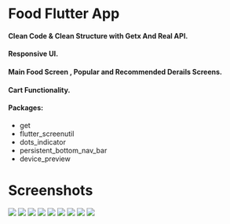 # Food Flutter App

#### Clean Code & Clean Structure with Getx And Real API.
#### Responsive UI.
#### Main Food Screen , Popular and Recommended Derails Screens.
#### Cart Functionality.

#### Packages:
- get 
- flutter_screenutil
- dots_indicator
- persistent_bottom_nav_bar
- device_preview
# Screenshots 

![](Screenshot/0.png)
![](Screenshot/1.png)
![](Screenshot/2.png)
![](Screenshot/3.png)
![](Screenshot/4.png)
![](Screenshot/5.png)
![](Screenshot/6.png)
![](Screenshot/7.png)
![](Screenshot/8.png)